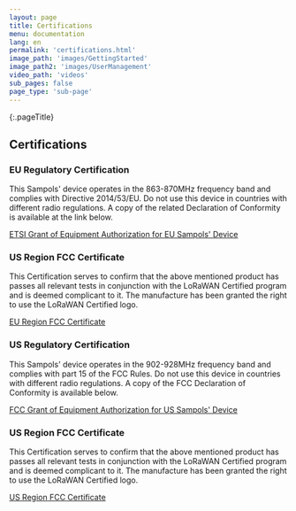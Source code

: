 ```yaml
---
layout: page
title: Certifications
menu: documentation
lang: en
permalink: 'certifications.html'
image_path: 'images/GettingStarted'
image_path2: 'images/UserManagement'
video_path: 'videos'
sub_pages: false
page_type: 'sub-page'
---
```


{:.pageTitle}

## Certifications

### EU Regulatory Certification

This Sampols' device operates in the 863-870MHz frequency band and complies with Directive 2014/53/EU.
Do not use this device in countries with different radio regulations.
A copy of the related Declaration of Conformity is available at the link below.

<a href="images/ETSI_grant.pdf" target="_blank">ETSI Grant of Equipment Authorization for EU Sampols' Device</a>

### US Region FCC Certificate
This Certification serves to confirm that the above mentioned product has passes all relevant tests in conjunction with the LoRaWAN Certified program and is deemed complicant to it. The manufacture has been granted the right to use the LoRaWAN Certified logo.

<a href="images/EU_REGION.pdf" target="_blank">EU Region FCC Certificate </a>

### US Regulatory Certification

This Sampols' device operates in the 902-928MHz frequency band and complies with part 15 of the FCC Rules.
Do not use this device in countries with different radio regulations.
A copy of the FCC Declaration of Conformity is available below.

<a href="images/FCC_grant.pdf" target="_blank">FCC Grant of Equipment Authorization for US Sampols' Device</a>

### US Region FCC Certificate
This Certification serves to confirm that the above mentioned product has passes all relevant tests in conjunction with the LoRaWAN Certified program and is deemed complicant to it. The manufacture has been granted the right to use the LoRaWAN Certified logo.


<a href="images/EU_REGION.pdf" target="_blank">US Region FCC Certificate </a>